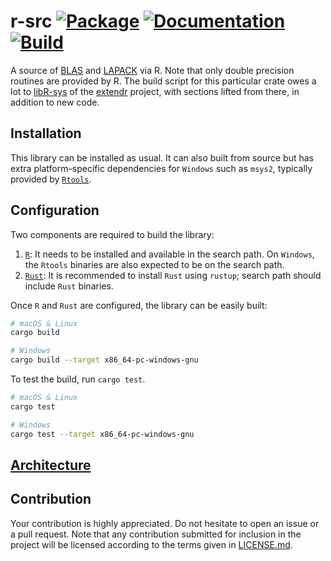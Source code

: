 # r-src [![Package][package-img]][package-url] [![Documentation][documentation-img]][documentation-url] [![Build][build-img]][build-url]

A source of [BLAS] and [LAPACK] via R. Note that only double precision
routines are provided by R. The build script for this particular crate
owes a lot to [libR-sys](https://github.com/extendr/libR-sys) of the
[extendr](https://github.com/extendr) project, with sections lifted
from there, in addition to new code.

## Installation

This library can be installed as usual. It can also built from source
but has extra platform-specific dependencies for `Windows` such as
`msys2`, typically provided by
[`Rtools`](https://cran.r-project.org/bin/windows/Rtools/).

## Configuration

Two components are required to build the library:

1. [`R`](https://cran.r-project.org/): It needs to be installed and
   available in the search path. On `Windows`, the `Rtools` binaries
   are also expected to be on the search path.
2. [`Rust`](https://www.rust-lang.org/learn/get-started): It is
   recommended to install `Rust` using `rustup`; search path should
   include `Rust` binaries.

Once `R` and `Rust` are configured, the library can be easily built:

```bash
# macOS & Linux
cargo build

# Windows
cargo build --target x86_64-pc-windows-gnu
```

To test the build, run `cargo test`.

```bash
# macOS & Linux
cargo test

# Windows
cargo test --target x86_64-pc-windows-gnu
```

## [Architecture]

## Contribution

Your contribution is highly appreciated. Do not hesitate to open an issue or a
pull request. Note that any contribution submitted for inclusion in the project
will be licensed according to the terms given in [LICENSE.md](LICENSE.md).

[architecture]: https://blas-lapack-rs.github.io/architecture
[blas]: https://en.wikipedia.org/wiki/BLAS
[lapack]: https://en.wikipedia.org/wiki/LAPACK

[build-img]: https://travis-ci.org/blas-lapack-rs/r-src.svg?branch=master
[build-url]: https://travis-ci.org/blas-lapack-rs/r-src
[documentation-img]: https://docs.rs/r-src/badge.svg
[documentation-url]: https://docs.rs/r-src
[package-img]: https://img.shields.io/crates/v/r-src.svg
[package-url]: https://crates.io/crates/r-src



